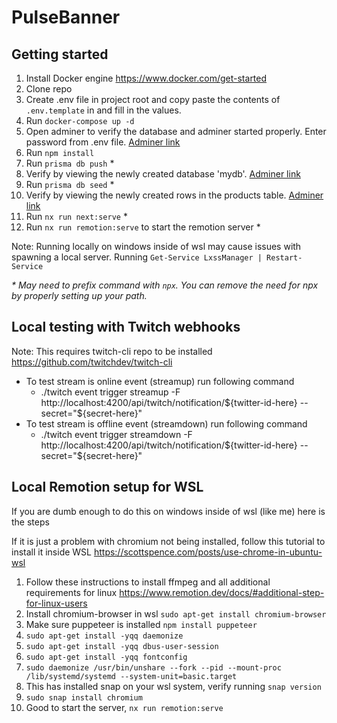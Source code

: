 # PulseBanner

## Getting started

1. Install Docker engine https://www.docker.com/get-started
1. Clone repo
2. Create .env file in project root and copy paste the contents of `.env.template` in and fill in the values.
3. Run `docker-compose up -d`
4. Open adminer to verify the database and adminer started properly. Enter password from .env file. [Adminer link](http://localhost:8080/?pgsql=db&username=postgres&psql)
5. Run `npm install`
6. Run `prisma db push` *
7. Verify by viewing the newly created database 'mydb'. [Adminer link](http://localhost:8080/?pgsql=db&username=postgres&db=mydb&ns=public)
8. Run `prisma db seed` *
9. Verify by viewing the newly created rows in the products table. [Adminer link](http://localhost:8080/?pgsql=db&username=postgres&db=mydb&ns=public&select=products)
10. Run `nx run next:serve` *
11. Run `nx run remotion:serve` to start the remotion server *

Note: Running locally on windows inside of wsl may cause issues with spawning a local server. Running `Get-Service LxssManager | Restart-Service` 

_* May need to prefix command with `npx`. You can remove the need for npx by properly setting up your path._


## Local testing with Twitch webhooks

Note: This requires twitch-cli repo to be installed https://github.com/twitchdev/twitch-cli

 - To test stream is online event (streamup) run following command
    - ./twitch event trigger streamup -F http://localhost:4200/api/twitch/notification/${twitter-id-here} --secret="${secret-here}"
 - To test stream is offline event (streamdown) run following command
    - ./twitch event trigger streamdown -F http://localhost:4200/api/twitch/notification/${twitter-id-here} --secret="${secret-here}"

## Local Remotion setup for WSL

If you are dumb enough to do this on windows inside of wsl (like me) here is the steps

If it is just a problem with chromium not being installed, follow this tutorial to install it inside WSL https://scottspence.com/posts/use-chrome-in-ubuntu-wsl

1. Follow these instructions to install ffmpeg and all additional requirements for linux https://www.remotion.dev/docs/#additional-step-for-linux-users
2. Install chromium-browser in wsl `sudo apt-get install chromium-browser`
3. Make sure puppeteer is installed `npm install puppeteer`
4. `sudo apt-get install -yqq daemonize`
5. `sudo apt-get install -yqq dbus-user-session`
6. `sudo apt-get install -yqq fontconfig`
7. `sudo daemonize /usr/bin/unshare --fork --pid --mount-proc /lib/systemd/systemd --system-unit=basic.target`
8. This has installed snap on your wsl system, verify running `snap version`
9. `sudo snap install chromium`
10. Good to start the server, `nx run remotion:serve`
